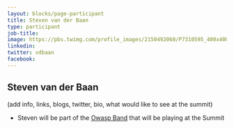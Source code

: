 ```yaml
---
layout: blocks/page-participant
title: Steven van der Baan
type: participant
job-title:
image: https://pbs.twimg.com/profile_images/2150492060/P7310595_400x400.JPG
linkedin:
twitter: vdbaan
facebook:
---
```


## Steven van der Baan

(add info, links, blogs, twitter, bio, what would like to see at the summit)

* Steven will be part of the [Owasp Band](../Logistics/Owasp-Band.md) that will be playing at the Summit
